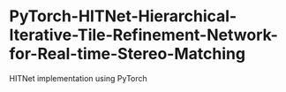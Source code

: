 # PyTorch-HITNet-Hierarchical-Iterative-Tile-Refinement-Network-for-Real-time-Stereo-Matching
HITNet implementation using PyTorch
